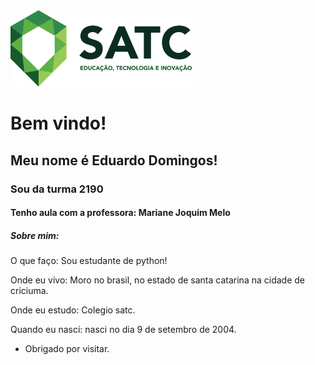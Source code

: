 
<img src="satc.png" width="290">

# Bem vindo!

 

## Meu nome é Eduardo Domingos!

### Sou da turma 2190

#### Tenho aula com a professora: Mariane Joquim Melo
 
##### Sobre mim:

O que faço: Sou estudante de python!

Onde eu vivo: Moro no brasil, no estado de santa catarina na cidade de criciuma.

Onde eu estudo: Colegio satc.

Quando eu nasci: nasci no dia 9 de setembro de 2004.


- Obrigado por visitar.

